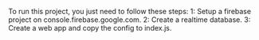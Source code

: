 To run this project, you just need to follow these steps:
1: Setup a firebase project on console.firebase.google.com.
2: Create a realtime database.
3: Create a web app and copy the config to index.js.


